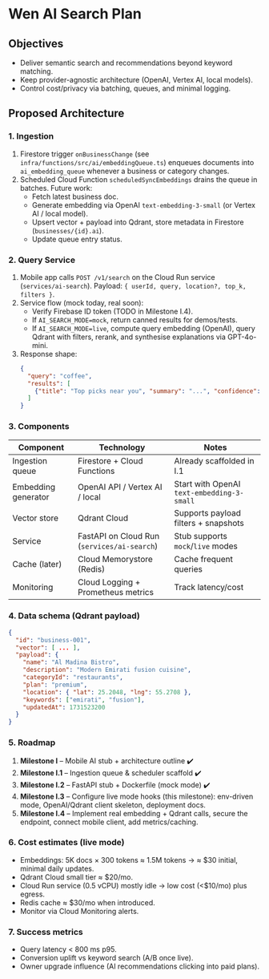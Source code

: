 # Wen AI Search Plan

## Objectives
- Deliver semantic search and recommendations beyond keyword matching.
- Keep provider-agnostic architecture (OpenAI, Vertex AI, local models).
- Control cost/privacy via batching, queues, and minimal logging.

## Proposed Architecture

### 1. Ingestion
1. Firestore trigger `onBusinessChange` (see `infra/functions/src/ai/embeddingQueue.ts`) enqueues documents into `ai_embedding_queue` whenever a business or category changes.
2. Scheduled Cloud Function `scheduledSyncEmbeddings` drains the queue in batches. Future work:
   - Fetch latest business doc.
   - Generate embedding via OpenAI `text-embedding-3-small` (or Vertex AI / local model).
   - Upsert vector + payload into Qdrant, store metadata in Firestore (`businesses/{id}.ai`).
   - Update queue entry status.

### 2. Query Service
1. Mobile app calls `POST /v1/search` on the Cloud Run service (`services/ai-search`). Payload: `{ userId, query, location?, top_k, filters }`.
2. Service flow (mock today, real soon):
   - Verify Firebase ID token (TODO in Milestone I.4).
   - If `AI_SEARCH_MODE=mock`, return canned results for demos/tests.
   - If `AI_SEARCH_MODE=live`, compute query embedding (OpenAI), query Qdrant with filters, rerank, and synthesise explanations via GPT-4o-mini.
3. Response shape:
   ```json
   {
     "query": "coffee",
     "results": [
       {"title": "Top picks near you", "summary": "...", "confidence": 0.86}
     ]
   }
   ```

### 3. Components
| Component                | Technology                         | Notes |
|-------------------------|------------------------------------|-------|
| Ingestion queue         | Firestore + Cloud Functions        | Already scaffolded in I.1 |
| Embedding generator     | OpenAI API / Vertex AI / local     | Start with OpenAI `text-embedding-3-small` |
| Vector store            | Qdrant Cloud                       | Supports payload filters + snapshots |
| Service                 | FastAPI on Cloud Run (`services/ai-search`) | Stub supports `mock`/`live` modes |
| Cache (later)           | Cloud Memorystore (Redis)          | Cache frequent queries |
| Monitoring              | Cloud Logging + Prometheus metrics | Track latency/cost |

### 4. Data schema (Qdrant payload)
```json
{
  "id": "business-001",
  "vector": [ ... ],
  "payload": {
    "name": "Al Madina Bistro",
    "description": "Modern Emirati fusion cuisine",
    "categoryId": "restaurants",
    "plan": "premium",
    "location": { "lat": 25.2048, "lng": 55.2708 },
    "keywords": ["emirati", "fusion"],
    "updatedAt": 1731523200
  }
}
```

### 5. Roadmap
1. **Milestone I** – Mobile AI stub + architecture outline ✔️
2. **Milestone I.1** – Ingestion queue & scheduler scaffold ✔️
3. **Milestone I.2** – FastAPI stub + Dockerfile (mock mode) ✔️
4. **Milestone I.3** – Configure live mode hooks (this milestone): env-driven mode, OpenAI/Qdrant client skeleton, deployment docs.
5. **Milestone I.4** – Implement real embedding + Qdrant calls, secure the endpoint, connect mobile client, add metrics/caching.

### 6. Cost estimates (live mode)
- Embeddings: 5K docs × 300 tokens ≈ 1.5M tokens → ≈ $30 initial, minimal daily updates.
- Qdrant Cloud small tier ≈ $20/mo.
- Cloud Run service (0.5 vCPU) mostly idle → low cost (<$10/mo) plus egress.
- Redis cache ≈ $30/mo when introduced.
- Monitor via Cloud Monitoring alerts.

### 7. Success metrics
- Query latency < 800 ms p95.
- Conversion uplift vs keyword search (A/B once live).
- Owner upgrade influence (AI recommendations clicking into paid plans).
